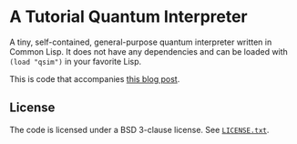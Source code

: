 # A Tutorial Quantum Interpreter

A tiny, self-contained, general-purpose quantum interpreter written in
Common Lisp. It does not have any dependencies and can be loaded with
`(load "qsim")` in your favorite Lisp.

This is code that accompanies [this blog post](https://www.stylewarning.com/posts/quantum-interpreter/).

## License

The code is licensed under a BSD 3-clause license. See
[`LICENSE.txt`](license.txt).
